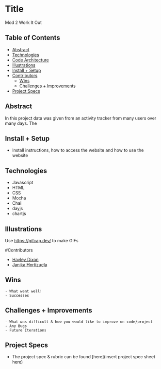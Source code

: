 

# Title
Mod 2 Work It Out


## Table of Contents
  - [Abstract](#abstract)
  - [Technologies](#technologies)
  - [Code Architecture](#code-architecture)
  - [Illustrations](#illustrations)
  - [Install + Setup](#set-up)
  - [Contributors](#contributors)
	- [Wins](#wins)
	- [Challenges + Improvements](#challenges-+-Improvements)
  - [Project Specs](#project-specs)

## Abstract
In this project data was given from an activity tracker  from many users over many days. The  

## Install + Setup
- Install instructions, how to access the website and how to use the website

## Technologies
- Javascript
- HTML
- CSS
- Mocha
- Chai
- dayjs
- chartjs

## Illustrations

Use https://gifcap.dev/ to make GIFs

#Contributors
  - [Hayley Dixon](https://github.com/hheyhhay)
  - [Janika Hortizuela](https://github.com/jhortizu01)

## Wins
	- What went well!
	- Successes

## Challenges + Improvements
	- What was difficult & how you would like to improve on code/project
	- Any Bugs
	- Future Iterations


## Project Specs
  - The project spec & rubric can be found [here](insert project spec sheet here)
